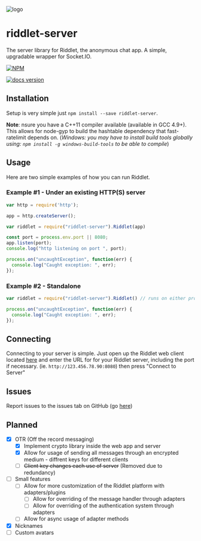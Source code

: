 ![logo](https://riddletchat.firebaseapp.com/static/media/logo.786543bd.png)

# riddlet-server

The server library for Riddlet, the anonymous chat app. A simple, upgradable wrapper for Socket.IO.

[![NPM](https://nodei.co/npm/riddlet-server.png)](https://www.npmjs.com/package/riddlet-server)

[![docs version](https://img.shields.io/badge/docs%20version-v0.11.2-orange.svg)](http://riddlet-docs.afroraydude.com)



## Installation

Setup is very simple just `npm install --save riddlet-server`.

**Note**: nsure you have a C++11 compiler available (available in GCC 4.9+). This allows for node-gyp to build the hashtable dependency that fast-ratelimit depends on. (*Windows: you may have to install build tools globally using: `npm install -g windows-build-tools` to be able to compile*)

## Usage

Here are two simple examples of how you can run Riddlet.

### Example #1 - Under an existing HTTP(S) server

```javascript
var http = require('http');

app = http.createServer();

var riddlet = require("riddlet-server").Riddlet(app)

const port = process.env.port || 8080;
app.listen(port);
console.log("http listening on port ", port);

process.on("uncaughtException", function(err) {
  console.log("Caught exception: ", err);
});
```

### Example #2 - Standalone

```javascript
var riddlet = require("riddlet-server").Riddlet() // runs on either process.env.port or 8000

process.on("uncaughtException", function(err) {
  console.log("Caught exception: ", err);
});
```

## Connecting

Connecting to your server is simple. Just open up the Riddlet web client located [here](https://chat.afroraydude.com) and enter the URL for for your Riddlet server, including the port if necessary. (ie. `http://123.456.78.90:8080`) then press "Connect to Server"

## Issues
Report issues to the issues tab on GitHub (go [here](https://github.com/afroraydude/riddlet-server/issues))

## Planned

* [x] OTR (Off the record messaging)
  * [x] Implement crypto library inside the web app and server
  * [x] Allow for usage of sending all messages through an encrypted medium - diffrent keys for different clients
  * [ ] ~~Client key changes each use of server~~ (Removed due to redundancy)
* [ ] Small features
  * [ ] Allow for more customization of the Riddlet platform with adapters/plugins
    * [ ] Allow for overriding of the message handler through adapters
    * [ ] Allow for overriding of the authentication system through adapters
  * [ ] Allow for async usage of adapter methods
* [x] Nicknames
* [ ] Custom avatars
